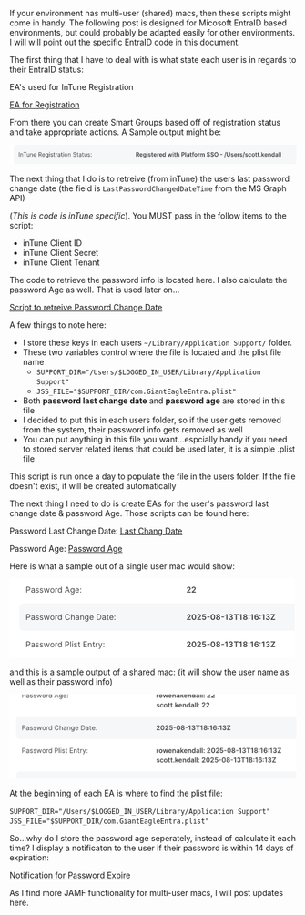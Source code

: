 If your environment has multi-user (shared) macs, then these scripts might come in handy. 
The following post is designed for Micosoft EntraID based environments, but could probably be adapted easily for other environments.  I will will point out the specific EntraID code in this document.

The first thing that I have to deal with is what state each user is in regards to their EntraID status:

EA's used for InTune Registration

[EA for Registration](https://github.com/ScottEKendall/JAMF-Pro-EAs/blob/main/InTune%20Registration%20Status.sh)

From there you can create Smart Groups based off of registration status and take appropriate actions.  A Sample output might be:

![](/Multi-User%20Macs/Single-User%20Registration.png)

The next thing that I do is to retreive (from inTune) the users last password change date (the field is `LastPasswordChangedDateTime` from the MS Graph API)

(*This is code is inTune specific*).  You MUST pass in the follow items to the script:
- inTune Client ID
- inTune Client Secret
- inTune Client Tenant

The code to retrieve the password info is located here.  I also calculate the password Age as well.  That is used later on... 

[Script to retreive Password Change Date](https://github.com/ScottEKendall/JAMF-Pro-System-Scripts/blob/main/Maintenance%20-%20Passwords%20-%20Populate%20Plist%20File%20(inTune).sh)

A few things to note here:
 - I store these keys in each users `~/Library/Application Support/` folder.
 - These two variables control where the file is located and the plist file name
    - `SUPPORT_DIR="/Users/$LOGGED_IN_USER/Library/Application Support"`
    - `JSS_FILE="$SUPPORT_DIR/com.GiantEagleEntra.plist"`
- Both **password last change date** and **password age** are stored in this file
- I decided to put this in each users folder, so if the user gets removed from the system, their password info gets removed as well
- You can put anything in this file you want...espcially handy if you need to stored server related items that could be used later, it is a simple .plist file

This script is run once a day to populate the file in the users folder.  If the file doesn't exist, it will be created automatically

The next thing I need to do is create EAs for the user's password last change date & password Age.  Those scripts can be found here:

Password Last Change Date: [Last Chang Date](https://github.com/ScottEKendall/JAMF-Pro-EAs/blob/main/Password%20Plist%20Entry.sh)

Password Age: [Password Age](https://github.com/ScottEKendall/JAMF-Pro-EAs/blob/main/Password%20Age.sh)

Here is what a sample out of a single user mac would show:

![](/Multi-User%20Macs/Single-User%20Password.png)

and this is a sample output of a shared mac: (it will show the user name as well as their password info)

![](/Multi-User%20Macs/Multi-User%20Password.png)

At the beginning of each EA is where to find the plist file:

`SUPPORT_DIR="/Users/$LOGGED_IN_USER/Library/Application Support"`
`JSS_FILE="$SUPPORT_DIR/com.GiantEagleEntra.plist"`

So...why do I store the password age seperately, instead of calculate it each time?  I display a notificaton to the user if their password is within 14 days of expiration:

[Notification for Password Expire](https://github.com/ScottEKendall/JAMF-Pro-Scripts/tree/main/PasswordExpire)


As I find more JAMF functionality for multi-user macs, I will post updates here.